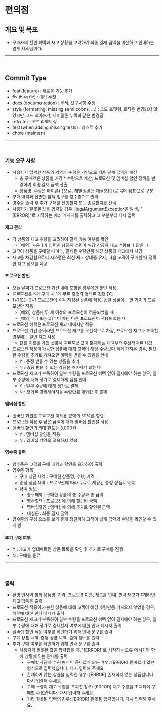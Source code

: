 # 편의점

## 개요 및 목표
- 구매자의 할인 혜택과 재고 상황을 고려하여 최종 결제 금액을 계산하고 안내하는 결제 시스템이다.
---
<br>

## Commit Type
- feat (feature) : 새로운 기능 추가
- fix (bug fix) : 에러 수정
- docs (documentation) : 문서, 요구사항 수정
- style (formatting, missing semi colons, …) : 코드 포맷팅, 로직은 변경되지 않았지만 코드 띄어쓰기, 세미콜론 누락과 같은 변경점
- refactor : 코드 리팩토링
- test (when adding missing tests) : 테스트 추가
- chore (maintain)
---
<br>

### 기능 요구 사항
- 사용자가 입력한 상품의 가격과 수량을 기반으로 최종 결제 금액을 계산
    - 총 구매액은 상품별 가격 * 수량으로 계산, 프로모션 및 멤버십 할인 정책을 반영하여 최종 결제 금액 산출
    - 상품명, 수량은 하이픈(-)으로, 개별 상품은 대괄호([])로 묶어 쉼표(,)로 구분
- 구매 내역과 산출한 금액 정보를 영수증으로 출력
- 영수증 출력 후 추가 구매를 진행할지 또는 종료할지를 선택
- 사용자가 잘못된 값을 입력할 경우 IllegalArgumentException을 발생, "[ERROR]"로 시작하는 에러 메시지를 출력하고 그 부분부터 다시 입력

#### 재고 관리
- 각 상품의 재고 수량을 고려하여 결제 가능 여부를 확인
    - [예외] 사용자가 입력한 상품의 수량이 해당 상품의 재고 수량보다 많을 때
- 고객이 상품을 구매할 때마다, 결제된 수량만큼 해당 상품의 재고에서 차감
- 재고를 차감함으로써 시스템은 최신 재고 상태를 유지, 다음 고객이 구매할 때 정확한 재고 정보를 제공

#### 프로모션 할인
- 오늘 날짜가 프로모션 기간 내에 포함된 경우에만 할인 적용
- 프로모션은 N개 구매 시 1개 무료 증정의 형태로 진행 [X]
- 1+1 또는 2+1 프로모션이 각각 지정된 상품에 적용, 동일 상품에는 한 가지의 프로모션만 적용
    - [예외] 상품에 두 개 이상의 프로모션이 적용되었을 때
    - [예외] 1+1 또는 2+1 이 아닌 다른 프로모션이 적용되었을 때
- 프로모션 혜택은 프로모션 재고 내에서만 적용
- 프로모션 기간 중이라면 프로모션 재고를 우선적으로 차감, 프로모션 재고가 부족할 경우에는 일반 재고 사용
    - 같은 이름을 가진 상품에 프로모션 값이 존재하는 재고부터 우선적으로 차감
- 프로모션 적용이 가능한 상품에 대해 고객이 해당 수량보다 적게 가져온 경우, 필요한 수량을 추가로 가져오면 혜택을 받을 수 있음을 안내
    - Y : 증정 받을 수 있는 상품을 추가
    - N : 증정 받을 수 있는 상품을 추가하지 않는다
- 프로모션 재고가 부족하여 일부 수량을 프로모션 혜택 없이 결제해야 하는 경우, 일부 수량에 대해 정가로 결제하게 됨을 안내
    - Y : 일부 수량에 대해 정가로 결제
    - N : 정가로 결제해야하는 수량만큼 제외한 후 결제

#### 멤버십 할인
- 멤버십 회원은 프로모션 미적용 금액의 30%를 할인
- 프로모션 적용 후 남은 금액에 대해 멤버십 할인을 적용
- 멤버십 할인의 최대 한도는 8,000원
    - Y : 멤버십 할인을 적용
    - N : 멤버십 할인을 적용하지 않음

#### 영수증 출력
- 영수증은 고객의 구매 내역과 할인을 요약하여 출력
- 영수증 항목
    - 구매 상품 내역 : 구매한 상품명, 수량, 가격
    - 증정 상품 내역 : 프로모션에 따라 무료로 제공된 증정 상품의 목록
    - 금액 정보
        - 총구매액 : 구매한 상품의 총 수량과 총 금액
        - 행사할인 : 프로모션에 의해 할인된 금액
        - 멤버십할인 : 멤버십에 의해 추가로 할인된 금액
        - 내실돈 : 최종 결제 금액
- 영수증의 구성 요소를 보기 좋게 정렬하여 고객이 쉽게 금액과 수량을 확인할 수 있게 함

#### 추가 구매 여부
- Y : 재고가 업데이트된 상품 목록을 확인 후 추가로 구매를 진행
- N : 구매를 종료
---
<br>

### 출력
- 환영 인사와 함께 상품명, 가격, 프로모션 이름, 재고를 안내. 만약 재고가 0개라면 재고 없음을 출력
- 프로모션 적용이 가능한 상품에 대해 고객이 해당 수량만큼 가져오지 않았을 경우, 혜택에 대한 안내 메시지 출력
- 프로모션 재고가 부족하여 일부 수량을 프로모션 혜택 없이 결제해야 하는 경우, 일부 수량에 대해 정가로 결제할지 여부에 대한 안내 메시지 출력
- 멤버십 할인 적용 여부를 확인하기 위해 안내 문구를 출력
- 구매 상품 내역, 증정 상품 내역, 금액 정보를 출력
- 추가 구매 여부를 확인하기 위해 안내 문구를 출력
    - 사용자가 잘못된 값을 입력했을 때, "[ERROR]"로 시작하는 오류 메시지와 함께 상황에 맞는 안내를 출력
        - 구매할 상품과 수량 형식이 올바르지 않은 경우: [ERROR] 올바르지 않은 형식으로 입력했습니다. 다시 입력해 주세요.
        - 존재하지 않는 상품을 입력한 경우: [ERROR] 존재하지 않는 상품입니다. 다시 입력해 주세요.
        - 구매 수량이 재고 수량을 초과한 경우: [ERROR] 재고 수량을 초과하여 구매할 수 없습니다. 다시 입력해 주세요.
        - 기타 잘못된 입력의 경우: [ERROR] 잘못된 입력입니다. 다시 입력해 주세요.


